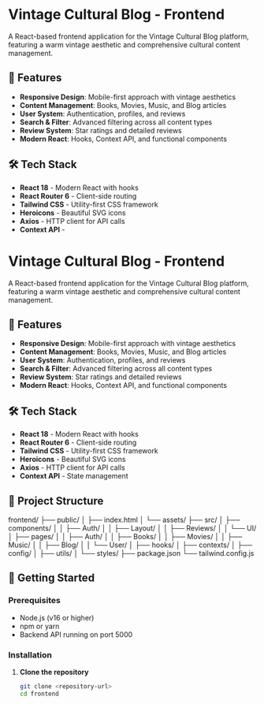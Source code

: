 # Vintage Cultural Blog - Frontend

A React-based frontend application for the Vintage Cultural Blog platform, featuring a warm vintage aesthetic and comprehensive cultural content management.

## 🚀 Features

- **Responsive Design**: Mobile-first approach with vintage aesthetics
- **Content Management**: Books, Movies, Music, and Blog articles
- **User System**: Authentication, profiles, and reviews
- **Search & Filter**: Advanced filtering across all content types
- **Review System**: Star ratings and detailed reviews
- **Modern React**: Hooks, Context API, and functional components

## 🛠️ Tech Stack

- **React 18** - Modern React with hooks
- **React Router 6** - Client-side routing
- **Tailwind CSS** - Utility-first CSS framework
- **Heroicons** - Beautiful SVG icons
- **Axios** - HTTP client for API calls
- **Context API** -
# Vintage Cultural Blog - Frontend

A React-based frontend application for the Vintage Cultural Blog platform, featuring a warm vintage aesthetic and comprehensive cultural content management.

## 🚀 Features

- **Responsive Design**: Mobile-first approach with vintage aesthetics
- **Content Management**: Books, Movies, Music, and Blog articles
- **User System**: Authentication, profiles, and reviews
- **Search & Filter**: Advanced filtering across all content types
- **Review System**: Star ratings and detailed reviews
- **Modern React**: Hooks, Context API, and functional components

## 🛠️ Tech Stack

- **React 18** - Modern React with hooks
- **React Router 6** - Client-side routing
- **Tailwind CSS** - Utility-first CSS framework
- **Heroicons** - Beautiful SVG icons
- **Axios** - HTTP client for API calls
- **Context API** - State management

## 📁 Project Structure

frontend/
├── public/
│   ├── index.html
│   └── assets/
├── src/
│   ├── components/
│   │   ├── Auth/
│   │   ├── Layout/
│   │   ├── Reviews/
│   │   └── UI/
│   ├── pages/
│   │   ├── Auth/
│   │   ├── Books/
│   │   ├── Movies/
│   │   ├── Music/
│   │   ├── Blog/
│   │   └── User/
│   ├── hooks/
│   ├── contexts/
│   ├── config/
│   ├── utils/
│   └── styles/
├── package.json
└── tailwind.config.js


## 🚀 Getting Started

### Prerequisites

- Node.js (v16 or higher)
- npm or yarn
- Backend API running on port 5000

### Installation

1. **Clone the repository**
   ```bash
   git clone <repository-url>
   cd frontend
